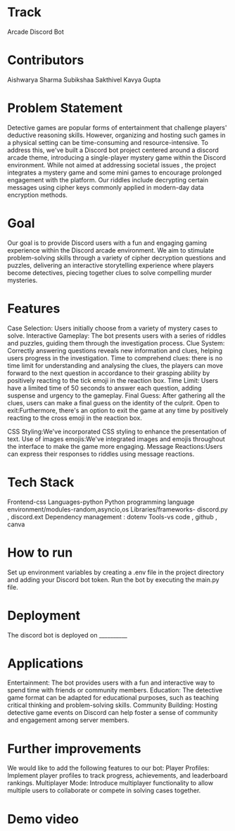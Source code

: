 # Track
Arcade Discord Bot

# Contributors
Aishwarya Sharma
Subikshaa Sakthivel
Kavya Gupta

# Problem Statement
Detective games are popular forms of entertainment that challenge players' deductive reasoning skills. However, organizing and hosting such games in a physical setting can be time-consuming and resource-intensive. To address this, we've built a Discord bot project centered around a discord arcade theme, introducing a single-player mystery game within the Discord environment. While not aimed at addressing societal issues , the project integrates a mystery game and some mini games to encourage prolonged engagement with the platform. Our riddles include decrypting certain messages using cipher keys commonly applied in modern-day data encryption methods.

# Goal
Our goal is to provide Discord users with a fun and engaging gaming experience within the Discord arcade environment. We aim to stimulate problem-solving skills through a variety of cipher decryption questions and puzzles, delivering an interactive storytelling experience where players become detectives, piecing together clues to solve compelling murder mysteries.

# Features
Case Selection: Users initially choose from a variety of mystery cases to solve.
Interactive Gameplay: The bot presents users with a series of riddles and puzzles, guiding them through the investigation process.
Clue System: Correctly answering questions reveals new information and clues, helping users progress in the investigation.
Time to comprehend clues: there is no time limit for understanding and analysing the clues, the players can move forward to the next question in accordance to their grasping ability by positively reacting to the tick emoji in the reaction box.
Time Limit: Users have a limited time of 50 seconds to answer each question, adding suspense and urgency to the gameplay.
Final Guess: After gathering all the clues, users can make a final guess on the identity of the culprit.
Open to exit:Furthermore, there's an option to exit the game at any time by positively reacting to the cross emoji in the reaction box.

CSS Styling:We've incorporated CSS styling to enhance the presentation of text.
Use of images emojis:We've integrated images and emojis throughout the interface to make the game more engaging.
Message Reactions:Users can express their responses to riddles using message reactions. 

# Tech Stack
Frontend-css
Languages-python
Python programming language environment/modules-random,asyncio,os
Libraries/frameworks- discord.py , discord.ext
Dependency management : dotenv
Tools-vs code , github , canva

# How to run
Set up environment variables by creating a .env file in the project directory and adding your Discord bot token.
Run the bot by executing the main.py file.

# Deployment
The discord bot is deployed on __________

# Applications
Entertainment: The bot provides users with a fun and interactive way to spend time with friends or community members.
Education: The detective game format can be adapted for educational purposes, such as teaching critical thinking and problem-solving skills.
Community Building: Hosting detective game events on Discord can help foster a sense of community and engagement among server members.

# Further improvements
We would like to add the following features to our bot:
Player Profiles: Implement player profiles to track progress, achievements, and leaderboard rankings.
Multiplayer Mode: Introduce multiplayer functionality to allow multiple users to collaborate or compete in solving cases together.

# Demo video


